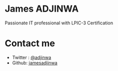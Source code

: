 # James ADJINWA

Passionate IT professional with LPIC-3 Certification

# Contact me

- Twitter : [@adjinwa](https://twitter.com/adjinwa)
- Github: [jamesadjinwa](https://github.com/jamesadjinwa)
